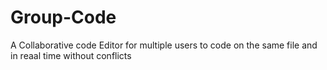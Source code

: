 # Group-Code
A Collaborative code Editor for multiple users to code on the same file and in reaal time without conflicts
